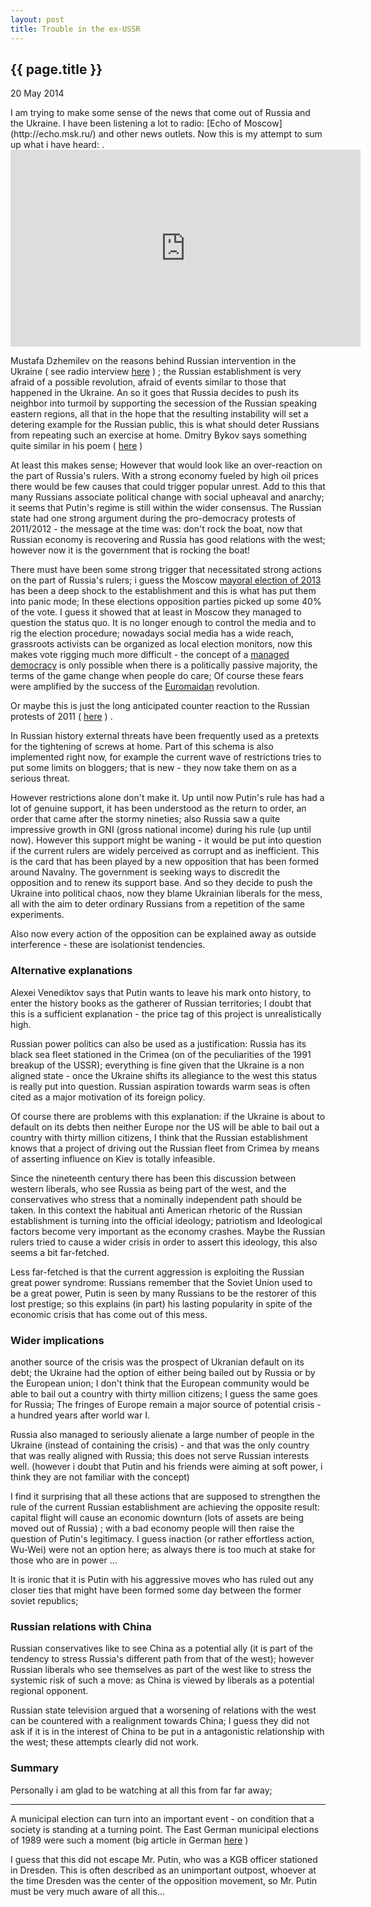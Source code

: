 ```yaml
---
layout: post
title: Trouble in the ex-USSR
---
```


{{ page.title }}
----------------

<p class="publish_date">
20 May 2014

</p>
I am trying to make some sense of the news that come out of Russia and the Ukraine. I have been listening a lot to radio: [Echo of Moscow](http://echo.msk.ru/) and other news outlets. Now this is my attempt to sum up what i have heard: .

<iframe width="560" height="315" src="https://www.youtube-nocookie.com/embed/Rw0KeJdAZkY" frameborder="0" allowfullscreen></iframe>

Mustafa Dzhemilev on the reasons behind Russian intervention in the Ukraine ( see radio interview [here](http://echo.msk.ru/sounds/1317438.html) ) ; the Russian establishment is very afraid of a possible revolution, afraid of events similar to those that happened in the Ukraine. An so it goes that Russia decides to push its neighbor into turmoil by supporting the secession of the Russian speaking eastern regions, all that in the hope that the resulting instability will set a detering example for the Russian public, this is what should deter Russians from repeating such an exercise at home. Dmitry Bykov says something quite similar in his poem ( [here](http://ru-bykov.livejournal.com/1929699.html) )

At least this makes sense; However that would look like an over-reaction on the part of Russia's rulers. With a strong economy fueled by high oil prices there would be few causes that could trigger popular unrest. Add to this that many Russians associate political change with social upheaval and anarchy; it seems that Putin's regime is still within the wider consensus. The Russian state had one strong argument during the pro-democracy protests of 2011/2012 - the message at the time was: don't rock the boat, now that Russian economy is recovering and Russia has good relations with the west; however now it is the government that is rocking the boat!

There must have been some strong trigger that necessitated strong actions on the part of Russia's rulers; i guess the Moscow [mayoral election of 2013](http://en.wikipedia.org/wiki/Moscow_mayoral_election,_2013) has been a deep shock to the establishment and this is what has put them into panic mode; In these elections opposition parties picked up some 40% of the vote. I guess it showed that at least in Moscow they managed to question the status quo. It is no longer enough to control the media and to rig the election procedure; nowadays social media has a wide reach, grassroots activists can be organized as local election monitors, now this makes vote rigging much more difficult - the concept of a [managed democracy](http://carnegieendowment.org/2005/10/18/essence-of-putin-s-managed-democracy/2a3) is only possible when there is a politically passive majority, the terms of the game change when people do care; Of course these fears were amplified by the success of the [Euromaidan](http://en.wikipedia.org/wiki/2014_Ukrainian_revolution) revolution.

Or maybe this is just the long anticipated counter reaction to the Russian protests of 2011 ( [here](http://en.wikipedia.org/wiki/2011%E2%80%9313_Russian_protests) ) .

In Russian history external threats have been frequently used as a pretexts for the tightening of screws at home. Part of this schema is also implemented right now, for example the current wave of restrictions tries to put some limits on bloggers; that is new - they now take them on as a serious threat.

However restrictions alone don't make it. Up until now Putin's rule has had a lot of genuine support, it has been understood as the return to order, an order that came after the stormy nineties; also Russia saw a quite impressive growth in GNI (gross national income) during his rule (up until now). However this support might be waning - it would be put into question if the current rulers are widely perceived as corrupt and as inefficient. This is the card that has been played by a new opposition that has been formed around Navalny. The government is seeking ways to discredit the opposition and to renew its support base. And so they decide to push the Ukraine into political chaos, now they blame Ukrainian liberals for the mess, all with the aim to deter ordinary Russians from a repetition of the same experiments.

Also now every action of the opposition can be explained away as outside interference - these are isolationist tendencies.

### Alternative explanations

Alexei Venediktov says that Putin wants to leave his mark onto history, to enter the history books as the gatherer of Russian territories; I doubt that this is a sufficient explanation - the price tag of this project is unrealistically high.

Russian power politics can also be used as a justification: Russia has its black sea fleet stationed in the Crimea (on of the peculiarities of the 1991 breakup of the USSR); everything is fine given that the Ukraine is a non aligned state - once the Ukraine shifts its allegiance to the west this status is really put into question. Russian aspiration towards warm seas is often cited as a major motivation of its foreign policy.

Of course there are problems with this explanation: if the Ukraine is about to default on its debts then neither Europe nor the US will be able to bail out a country with thirty million citizens, I think that the Russian establishment knows that a project of driving out the Russian fleet from Crimea by means of asserting influence on Kiev is totally infeasible.

Since the nineteenth century there has been this discussion between western liberals, who see Russia as being part of the west, and the conservatives who stress that a nominally independent path should be taken. In this context the habitual anti American rhetoric of the Russian establishment is turning into the official ideology; patriotism and Ideological factors become very important as the economy crashes. Maybe the Russian rulers tried to cause a wider crisis in order to assert this ideology, this also seems a bit far-fetched.

Less far-fetched is that the current aggression is exploiting the Russian great power syndrome: Russians remember that the Soviet Union used to be a great power, Putin is seen by many Russians to be the restorer of this lost prestige; so this explains (in part) his lasting popularity in spite of the economic crisis that has come out of this mess.

### Wider implications

another source of the crisis was the prospect of Ukranian default on its debt; the Ukraine had the option of either being bailed out by Russia or by the European union; I don't think that the European community would be able to bail out a country with thirty million citizens; I guess the same goes for Russia; The fringes of Europe remain a major source of potential crisis - a hundred years after world war I.

Russia also managed to seriously alienate a large number of people in the Ukraine (instead of containing the crisis) - and that was the only country that was really aligned with Russia; this does not serve Russian interests well. (however i doubt that Putin and his friends were aiming at soft power, i think they are not familiar with the concept)

I find it surprising that all these actions that are supposed to strengthen the rule of the current Russian establishment are achieving the opposite result: capital flight will cause an economic downturn (lots of assets are being moved out of Russia) ; with a bad economy people will then raise the question of Putin's legitimacy. I guess inaction (or rather effortless action, Wu-Wei) were not an option here; as always there is too much at stake for those who are in power ...

It is ironic that it is Putin with his aggressive moves who has ruled out any closer ties that might have been formed some day between the former soviet republics;

### Russian relations with China

Russian conservatives like to see China as a potential ally (it is part of the tendency to stress Russia's different path from that of the west); however Russian liberals who see themselves as part of the west like to stress the systemic risk of such a move: as China is viewed by liberals as a potential regional opponent.

Russian state television argued that a worsening of relations with the west can be countered with a realignment towards China; I guess they did not ask if it is in the interest of China to be put in a antagonistic relationship with the west; these attempts clearly did not work.

### Summary

Personally i am glad to be watching at all this from far far away;

------------------------------------------------------------------------

A municipal election can turn into an important event - on condition that a society is standing at a turning point. The East German municipal elections of 1989 were such a moment (big article in German [here](http://de.wikipedia.org/wiki/Wende_und_friedliche_Revolution_in_der_DDR#Gezielter_B.C3.BCrgerprotest_gegen_Kommunalwahlf.C3.A4lschungen) )

I guess that this did not escape Mr. Putin, who was a KGB officer stationed in Dresden. This is often described as an unimportant outpost, whoever at the time Dresden was the center of the opposition movement, so Mr. Putin must be very much aware of all this...
